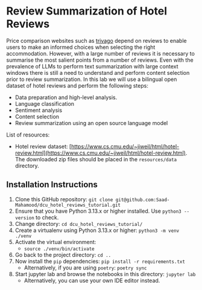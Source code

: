 # Review Summarization of Hotel Reviews

Price comparison websites such as [trivago](http://company.trivago.com) depend on reviews to enable users to make an informed choices when 
selecting the right accommodation. However, with a large number of reviews it is necessary to summarise the most salient 
points from a number of reviews. Even with the prevalence of LLMs to perform text summarization with large context windows 
there is still a need to understand and perform content selection prior to review summarization. In this lab we will use 
a bilingual open dataset of hotel reviews and perform the following steps:

* Data preparation and high-level analysis.
* Language classification 
* Sentiment analysis 
* Content selection
* Review summarization using an open source language model

List of resources:

* Hotel review dataset: [https://www.cs.cmu.edu/~jiweil/html/hotel-review.html](https://www.cs.cmu.edu/~jiweil/html/hotel-review.html). The downloaded zip files should be placed in the `resources/data` directory.

## Installation Instructions

1. Clone this GitHub repository: `git clone git@github.com:Saad-Mahamood/dcu_hotel_reviews_tutorial.git`
2. Ensure that you have Python 3.13.x or higher installed. Use `python3 --version` to check.
3. Change directory: `cd dcu_hotel_reviews_tutorial/`
4. Create a virtualenv using Python 3.13.x or higher: `python3 -m venv ./venv`
5. Activate the virtual environment:
   * `source ./venv/bin/activate`
6. Go back to the project directory: `cd ..`
7. Now install the `pip` dependencies: `pip install -r requirements.txt`
   * Alternatively, if you are using `poetry`: `poetry sync` 
8. Start jupyter lab and browse the notebooks in this directory: `jupyter lab`
   * Alternatively, you can use your own IDE editor instead.  
